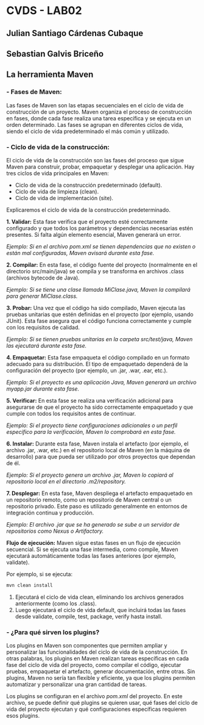 # CVDS - LAB02
## Julian Santiago Cárdenas Cubaque
## Sebastian Galvis Briceño

## La herramienta Maven

### - Fases de Maven:
Las fases de Maven son las etapas secuenciales en el ciclo de vida de construcción de un proyecto. Maven organiza el proceso de construcción en fases, donde cada fase realiza una tarea específica y se ejecuta en un orden determinado. Las fases se agrupan en diferentes ciclos de vida, siendo el ciclo de vida predeterminado el más común y utilizado.

### - Ciclo de vida de la construcción:
El ciclo de vida de la construcción son las fases del proceso que sigue Maven para construir, probar, empaquetar y desplegar una aplicación.
Hay tres ciclos de vida principales en Maven:
- Ciclo de vida de la construcción predeterminado (default).
- Ciclo de vida de limpieza (clean).
- Ciclo de vida de implementación (site).

Explicaremos el ciclo de vida de la construcción predeterminado.

**1. Validar:**
Esta fase verifica que el proyecto esté correctamente configurado y que todos los parámetros y dependencias necesarias estén presentes. Si falta algún elemento esencial, Maven generará un error.

_Ejemplo: Si en el archivo pom.xml se tienen dependencias que no existen o están mal configuradas, Maven avisará durante esta fase._

**2. Compilar:**
En esta fase, el código fuente del proyecto (normalmente en el directorio src/main/java) se compila y se transforma en archivos .class (archivos bytecode de Java).

_Ejemplo: Si se tiene una clase llamada MiClase.java, Maven la compilará para generar MiClase.class._

**3. Probar:**
Una vez que el código ha sido compilado, Maven ejecuta las pruebas unitarias que estén definidas en el proyecto (por ejemplo, usando JUnit). Esta fase asegura que el código funciona correctamente y cumple con los requisitos de calidad.

_Ejemplo: Si se tienen pruebas unitarias en la carpeta src/test/java, Maven las ejecutará durante esta fase._

**4. Empaquetar:**
Esta fase empaqueta el código compilado en un formato adecuado para su distribución. El tipo de empaquetado dependerá de la configuración del proyecto (por ejemplo, un .jar, .war, .ear, etc.).

_Ejemplo: Si el proyecto es una aplicación Java, Maven generará un archivo myapp.jar durante esta fase._

**5. Verificar:** 
En esta fase se realiza una verificación adicional para asegurarse de que el proyecto ha sido correctamente empaquetado y que cumple con todos los requisitos antes de continuar.

_Ejemplo: Si el proyecto tiene configuraciones adicionales o un perfil específico para la verificación, Maven lo comprobará en esta fase._

**6. Instalar:**
Durante esta fase, Maven instala el artefacto (por ejemplo, el archivo .jar, .war, etc.) en el repositorio local de Maven (en la máquina de desarrollo) para que pueda ser utilizado por otros proyectos que dependan de él.

_Ejemplo: Si el proyecto genera un archivo .jar, Maven lo copiará al repositorio local en el directorio .m2/repository._

**7. Desplegar:**
En esta fase, Maven despliega el artefacto empaquetado en un repositorio remoto, como un repositorio de Maven central o un repositorio privado. Este paso es utilizado generalmente en entornos de integración continua y producción.

_Ejemplo: El archivo .jar que se ha generado se sube a un servidor de repositorios como Nexus o Artifactory._

**Flujo de ejecución:**
Maven sigue estas fases en un flujo de ejecución secuencial. Si se ejecuta una fase intermedia, como compile, Maven ejecutará automáticamente todas las fases anteriores (por ejemplo, validate). 

Por ejemplo, si se ejecuta:
```bash
mvn clean install
```

1. Ejecutará el ciclo de vida clean, eliminando los archivos generados anteriormente (como los .class).
2. Luego ejecutará el ciclo de vida default, que incluirá todas las fases desde validate, compile, test, package, verify hasta install.

### - ¿Para qué sirven los plugins?
Los plugins en Maven son componentes que permiten ampliar y personalizar las funcionalidades del ciclo de vida de la construcción. En otras palabras, los plugins en Maven realizan tareas específicas en cada fase del ciclo de vida del proyecto, como compilar el código, ejecutar pruebas, empaquetar el artefacto, generar documentación, entre otras. Sin plugins, Maven no sería tan flexible y eficiente, ya que los plugins permiten automatizar y personalizar una gran cantidad de tareas.

Los plugins se configuran en el archivo _pom.xml_ del proyecto. En este archivo, se puede definir qué plugins se quieren usar, qué fases del ciclo de vida del proyecto ejecutan y qué configuraciones específicas requieren esos plugins.